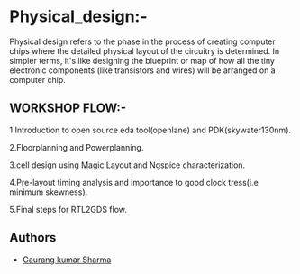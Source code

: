# Physical_design:-
Physical design refers to the phase in the process of creating computer chips where the detailed physical layout of the circuitry is determined. In simpler terms, it's like designing the blueprint or map of how all the tiny electronic components (like transistors and wires) will be arranged on a computer chip.


## WORKSHOP FLOW:-
1.Introduction to open source eda tool(openlane) and PDK(skywater130nm).

2.Floorplanning and Powerplanning.

3.cell design using Magic Layout and Ngspice characterization.

4.Pre-layout timing analysis and importance to good clock tress(i.e minimum skewness).

5.Final steps for RTL2GDS flow.


## Authors

- [Gaurang kumar Sharma](https://www.linkedin.com/in/gaurang-sharma-983a6820a/?originalSubdomain=in)
